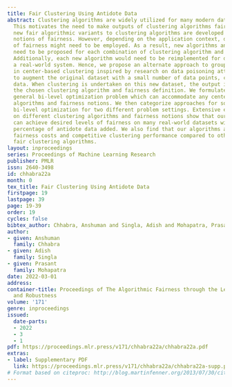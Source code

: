 ```yaml
---
title: Fair Clustering Using Antidote Data
abstract: Clustering algorithms are widely utilized for many modern data science applications.
  This motivates the need to make outputs of clustering algorithms fair. Traditionally,
  new fair algorithmic variants to clustering algorithms are developed for specific
  notions of fairness. However, depending on the application context, different definitions
  of fairness might need to be employed. As a result, new algorithms and analysis
  need to be proposed for each combination of clustering algorithm and fairness definition.
  Additionally, each new algorithm would need to be reimplemented for deployment in
  a real-world system. Hence, we propose an alternate approach to group-level fairness
  in center-based clustering inspired by research on data poisoning attacks. We seek
  to augment the original dataset with a small number of data points, called antidote
  data. When clustering is undertaken on this new dataset, the output is fair, for
  the chosen clustering algorithm and fairness definition. We formulate this as a
  general bi-level optimization problem which can accommodate any center-based clustering
  algorithms and fairness notions. We then categorize approaches for solving this
  bi-level optimization for two different problem settings. Extensive experiments
  on different clustering algorithms and fairness notions show that our algorithms
  can achieve desired levels of fairness on many real-world datasets with a very small
  percentage of antidote data added. We also find that our algorithms achieve lower
  fairness costs and competitive clustering performance compared to other state-of-the-art
  fair clustering algorithms.
layout: inproceedings
series: Proceedings of Machine Learning Research
publisher: PMLR
issn: 2640-3498
id: chhabra22a
month: 0
tex_title: Fair Clustering Using Antidote Data
firstpage: 19
lastpage: 39
page: 19-39
order: 19
cycles: false
bibtex_author: Chhabra, Anshuman and Singla, Adish and Mohapatra, Prasant
author:
- given: Anshuman
  family: Chhabra
- given: Adish
  family: Singla
- given: Prasant
  family: Mohapatra
date: 2022-03-01
address:
container-title: Proceedings of The Algorithmic Fairness through the Lens of Causality
  and Robustness
volume: '171'
genre: inproceedings
issued:
  date-parts:
  - 2022
  - 3
  - 1
pdf: https://proceedings.mlr.press/v171/chhabra22a/chhabra22a.pdf
extras:
- label: Supplementary PDF
  link: https://proceedings.mlr.press/v171/chhabra22a/chhabra22a-supp.pdf
# Format based on citeproc: http://blog.martinfenner.org/2013/07/30/citeproc-yaml-for-bibliographies/
---
```

